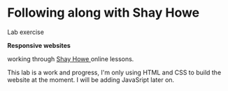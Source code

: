 # Following along with Shay Howe
<p>Lab exercise </P>
<span><strong>Responsive websites</strong></span>
<p>working through <a href = https://learn.shayhowe.com/advanced-html-css/performance-organization/> Shay Howe </a> online lessons. </p>
<p>This lab is a work and progress, I'm only using HTML and CSS to build the website at the moment. I will be adding JavaSript later on.</P>
